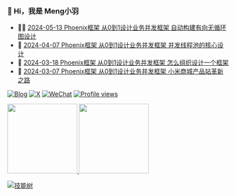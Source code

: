 ### 🤠 Hi，我是 Meng小羽

<!-- BLOG-POST-LIST:START -->
- 👨‍🏫 [2024-05-13 Phoenix框架 从0到1设计业务并发框架 自动构建有向无循环图设计](https://blog.debuginn.com/p/phoenix-framework-4/)
- 🦄 [2024-04-07 Phoenix框架 从0到1设计业务并发框架 并发线程池的核心设计](https://blog.debuginn.com/p/phoenix-framework-3/)
- 💃 [2024-03-18 Phoenix框架 从0到1设计业务并发框架 怎么组织设计一个框架](https://blog.debuginn.com/p/phoenix-framework-2/)
- 🤔 [2024-03-07 Phoenix框架 从0到1设计业务并发框架 小米商城产品站革新之路](https://blog.debuginn.com/p/phoenix-framework-1/)<!-- BLOG-POST-LIST:END -->

[![Blog](https://img.shields.io/badge/blog.debuginn.com-0066ff?logo=blogger&logoColor=white)](https://blog.debuginn.com)
[![X](https://img.shields.io/badge/@idebuginn-000000?logo=x&logoColor=white)](https://twitter.com/idebuginn)
[![WeChat](https://img.shields.io/badge/@debuginn-07C160?logo=wechat&logoColor=white)](https://blog.debuginn.com/subscribe)
[![Profile views](https://komarev.com/ghpvc/?username=debuginn&color=blueviolet)](https://github.com/debuginn)

<p>
    <a href="#">
        <img height="159px" src="https://github-readme-stats.vercel.app/api?username=debuginn&show_icons=true&theme=github_dark_dimmed&layout=compact" />
    </a>
     <a href="#">
        <img height="159px" src="https://github-readme-stats.vercel.app/api/top-langs/?username=debuginn&theme=github_dark_dimmed&layout=compact&hide=javascript,html,css,php,scss" />
    </a>
</p>

[![技能树](https://skillicons.dev/icons?i=go,java,spring,maven,mysql,postgres,redis,mongodb,linux,bash,docker,kubernetes,grafana,prometheus,nginx,git,vim,idea,vscode,md,postman,stackoverflow&theme=light)](https://blog.debuginn.com/project/)
